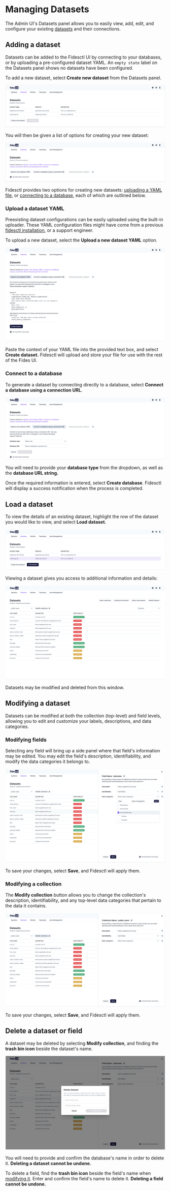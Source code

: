 # Managing Datasets 

The Admin UI's Datasets panel allows you to easily view, add, edit, and configure your existing [datasets](../language/resources/dataset.md) and their connections.

## Adding a dataset 

Datasets can be added to the Fidesctl UI by connecting to your databases, or by uploading a pre-configured dataset YAML. An `empty state` label on the Datasets panel shows no datasets have been configured.

To add a new dataset, select **Create new dataset** from the Datasets panel.

![dataset ui](../img/admin_ui/admin_ui.png)


You will then be given a list of options for creating your new dataset:

![add a new dataset](../img/admin_ui/admin_ui_new_dataset.png)

Fidesctl provides two options for creating new datasets: [uploading a YAML file](#upload-a-dataset-yaml), or [connecting to a database](#connect-to-your-database), each of which are outlined below.

### Upload a dataset YAML
Preexisting dataset configurations can be easily uploaded using the built-in uploader. These YAML configuration files might have come from a previous [fidesctl installation](../guides/generate_resources.md), or a support engineer.

To upload a new dataset, select the **Upload a new dataset YAML** option.

![upload dataset YAML](../img/admin_ui/admin_ui_upload_yaml.png)

Paste the context of your YAML file into the provided text box, and select **Create dataset.** Fidesctl will upload and store your file for use with the rest of the Fides UI.

### Connect to a database 

To generate a dataset by connecting directly to a database, select **Connect a database using a connection URL**.

![database connection](../img/admin_ui/admin_ui_db.png)

You will need to provide your **database type** from the dropdown, as well as the **database URL string.** 

Once the required information is entered, select **Create database**. Fidesctl will display a success notification when the process is completed.

## Load a dataset
To view the details of an existing dataset, highlight the row of the dataset you would like to view, and select **Load dataset.** 

![load a dataset](../img/admin_ui/admin_ui_load.png)

Viewing a dataset gives you access to additional information and details:

![view dataset](../img/admin_ui/admin_ui_dataset.png)

Datasets may be modified and deleted from this window.

## Modifying a dataset

Datasets can be modified at both the collection (top-level) and field levels, allowing you to edit and customize your labels, descriptions, and data categories.

### Modifying fields 

Selecting any field will bring up a side panel where that field's information may be edited. You may edit the field's description, identifiability, and modify the data categories it belongs to.

![modify fields](../img/admin_ui/admin_ui_mod_field.png)

To save your changes, select **Save**, and Fidesctl will apply them.

### Modifying a collection
The **Modify collection** button allows you to change the collection's description, identifiability, and any top-level data categories that pertain to the data it contains. 

![modify collection](../img/admin_ui/admin_ui_mod_collection.png)

To save your changes, select **Save**, and Fidesctl will apply them.

## Delete a dataset or field

A dataset may be deleted by selecting **Modify collection**, and finding the **trash bin icon** beside the dataset's name.

![delete dataset](../img/admin_ui/admin_ui_delete.png)

You will need to provide and confirm the database's name in order to delete it. **Deleting a dataset cannot be undone.**

To delete a field, find the **trash bin icon** beside the field's name when [modifying it](#modifying-fields). Enter and confirm the field's name to delete it. **Deleting a field cannot be undone.**

